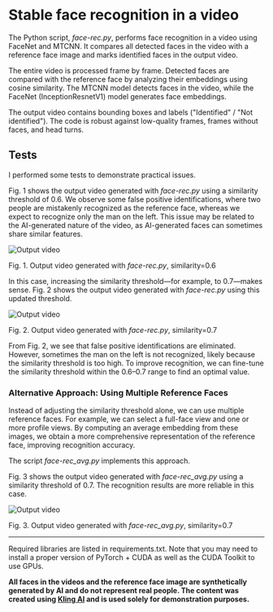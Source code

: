 # Stable face recognition in a video

The Python script, *face-rec.py*, performs face recognition in a video using FaceNet and MTCNN. It compares all detected faces in the video with a reference face image and marks identified faces in the output video.

The entire video is processed frame by frame. Detected faces are compared with the reference face by analyzing their embeddings using cosine similarity. The MTCNN model detects faces in the video, while the FaceNet (InceptionResnetV1) model generates face embeddings.

The output video contains bounding boxes and labels ("Identified" / "Not identified"). The code is robust against low-quality frames, frames without faces, and head turns.

## Tests
I performed some tests to demonstrate practical issues.

Fig. 1 shows the output video generated with *face-rec.py* using a similarity threshold of 0.6. We observe some false positive identifications, where two people are mistakenly recognized as the reference face, whereas we expect to recognize only the man on the left. This issue may be related to the AI-generated nature of the video, as AI-generated faces can sometimes share similar features.

![Output video](output_video_0.6.gif "Output video")

Fig. 1. Output video generated with *face-rec.py*, similarity=0.6

In this case, increasing the similarity threshold—for example, to 0.7—makes sense. Fig. 2 shows the output video generated with *face-rec.py* using this updated threshold.

![Output video](output_video_0.7.gif "Output video")

Fig. 2. Output video generated with *face-rec.py*, similarity=0.7

From Fig. 2, we see that false positive identifications are eliminated. However, sometimes the man on the left is not recognized, likely because the similarity threshold is too high. To improve recognition, we can fine-tune the similarity threshold within the 0.6–0.7 range to find an optimal value.

### Alternative Approach: Using Multiple Reference Faces

Instead of adjusting the similarity threshold alone, we can use multiple reference faces. For example, we can select a full-face view and one or more profile views. By computing an average embedding from these images, we obtain a more comprehensive representation of the reference face, improving recognition accuracy.

The script *face-rec_avg.py* implements this approach.

Fig. 3 shows the output video generated with *face-rec_avg.py* using a similarity threshold of 0.7. The recognition results are more reliable in this case.

![Output video](output_video_0.7_avg.gif "Output video")

Fig. 3. Output video generated with *face-rec_avg.py*, similarity=0.7

---

Required libraries are listed in requirements.txt. Note that you may need to install a proper version of PyTorch + CUDA as well as the CUDA Toolkit to use GPUs. 

**All faces in the videos and the reference face image are synthetically generated by AI and do not represent real people. The content was created using [Kling AI](https://klingai.com/) and is used solely for demonstration purposes.**
